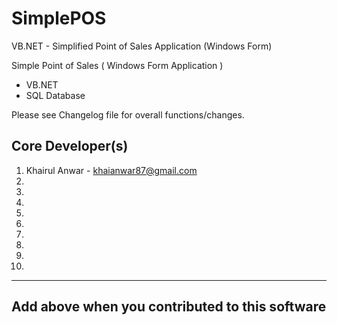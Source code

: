 # SimplePOS
VB.NET - Simplified Point of Sales Application
(Windows Form)

Simple Point of Sales ( Windows Form Application )

- VB.NET
- SQL Database


Please see Changelog file for overall functions/changes.


Core Developer(s)
-----------------

1. Khairul Anwar - khaianwar87@gmail.com
2. 
3. 
4. 
5. 
6. 
7. 
8. 
9. 
10. 

-----------------------------------------------
Add above when you contributed to this software
-----------------------------------------------
